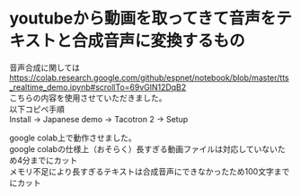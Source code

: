 # youtubeから動画を取ってきて音声をテキストと合成音声に変換するもの

音声合成に関しては<br>
https://colab.research.google.com/github/espnet/notebook/blob/master/tts_realtime_demo.ipynb#scrollTo=69vGlN12DqB2<br>
こちらの内容を使用させていただきました。<br>
以下コピペ手順<br>
Install → Japanese demo → Tacotron 2 → Setup

google colab上で動作させました。<br>
google colabの仕様上（おそらく）長すぎる動画ファイルは対応していないため4分までにカット<br>
メモリ不足により長すぎるテキストは合成音声にできなかったため100文字までにカット
